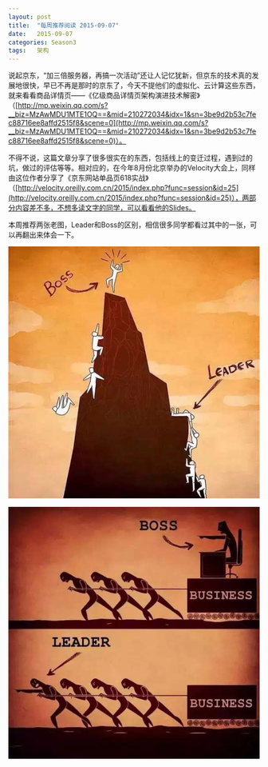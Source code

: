 ```yaml
---
layout: post
title:  "每周推荐阅读 2015-09-07"
date:   2015-09-07
categories: Season3
tags:   架构 
---
```


说起京东，“加三倍服务器，再搞一次活动”还让人记忆犹新，但京东的技术真的发展地很快，早已不再是那时的京东了，今天不提他们的虚拟化、云计算这些东西，就来看看商品详情页——《亿级商品详情页架构演进技术解密》（[http://mp.weixin.qq.com/s?__biz=MzAwMDU1MTE1OQ==&mid=210272034&idx=1&sn=3be9d2b53c7fec88716ee8affd2515f8&scene=0](http://mp.weixin.qq.com/s?__biz=MzAwMDU1MTE1OQ==&mid=210272034&idx=1&sn=3be9d2b53c7fec88716ee8affd2515f8&scene=0)）。

不得不说，这篇文章分享了很多很实在的东西，包括线上的变迁过程，遇到过的坑，做过的评估等等。相对应的，在今年8月份北京举办的Velocity大会上，同样由这位作者分享了《京东网站单品页618实战》（[http://velocity.oreilly.com.cn/2015/index.php?func=session&id=25](http://velocity.oreilly.com.cn/2015/index.php?func=session&id=25)），两部分内容差不多，不想多读文字的同学，可以看看他的Slides。

本周推荐两张老图，Leader和Boss的区别，相信很多同学都看过其中的一张，可以再翻出来体会一下。

![Leader vs. Boss](https://raw.githubusercontent.com/digitalsonic/recommend-reading/gh-pages/images/leader-vs-boss-1.jpg)

![Leader vs. Boss](https://raw.githubusercontent.com/digitalsonic/recommend-reading/gh-pages/images/leader-vs-boss-2.jpg)

